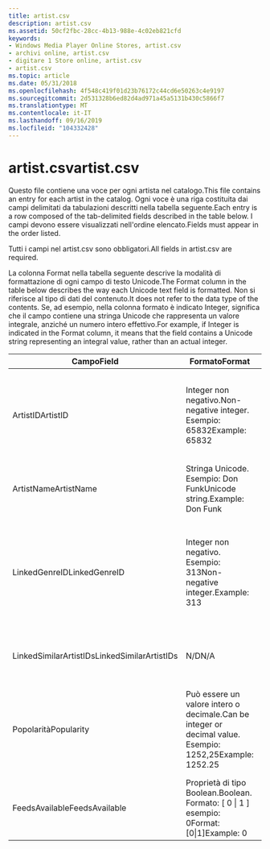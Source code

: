 ```yaml
---
title: artist.csv
description: artist.csv
ms.assetid: 50cf2fbc-28cc-4b13-988e-4c02eb821cfd
keywords:
- Windows Media Player Online Stores, artist.csv
- archivi online, artist.csv
- digitare 1 Store online, artist.csv
- artist.csv
ms.topic: article
ms.date: 05/31/2018
ms.openlocfilehash: 4f548c419f01d23b76172c44cd6e50263c4e9197
ms.sourcegitcommit: 2d531328b6ed82d4ad971a45a5131b430c5866f7
ms.translationtype: MT
ms.contentlocale: it-IT
ms.lasthandoff: 09/16/2019
ms.locfileid: "104332428"
---
```

# <a name="artistcsv"></a><span data-ttu-id="9a0df-107">artist.csv</span><span class="sxs-lookup"><span data-stu-id="9a0df-107">artist.csv</span></span>

<span data-ttu-id="9a0df-108">Questo file contiene una voce per ogni artista nel catalogo.</span><span class="sxs-lookup"><span data-stu-id="9a0df-108">This file contains an entry for each artist in the catalog.</span></span> <span data-ttu-id="9a0df-109">Ogni voce è una riga costituita dai campi delimitati da tabulazioni descritti nella tabella seguente.</span><span class="sxs-lookup"><span data-stu-id="9a0df-109">Each entry is a row composed of the tab-delimited fields described in the table below.</span></span> <span data-ttu-id="9a0df-110">I campi devono essere visualizzati nell'ordine elencato.</span><span class="sxs-lookup"><span data-stu-id="9a0df-110">Fields must appear in the order listed.</span></span>

<span data-ttu-id="9a0df-111">Tutti i campi nel artist.csv sono obbligatori.</span><span class="sxs-lookup"><span data-stu-id="9a0df-111">All fields in artist.csv are required.</span></span>

<span data-ttu-id="9a0df-112">La colonna Format nella tabella seguente descrive la modalità di formattazione di ogni campo di testo Unicode.</span><span class="sxs-lookup"><span data-stu-id="9a0df-112">The Format column in the table below describes the way each Unicode text field is formatted.</span></span> <span data-ttu-id="9a0df-113">Non si riferisce al tipo di dati del contenuto.</span><span class="sxs-lookup"><span data-stu-id="9a0df-113">It does not refer to the data type of the contents.</span></span> <span data-ttu-id="9a0df-114">Se, ad esempio, nella colonna formato è indicato Integer, significa che il campo contiene una stringa Unicode che rappresenta un valore integrale, anziché un numero intero effettivo.</span><span class="sxs-lookup"><span data-stu-id="9a0df-114">For example, if Integer is indicated in the Format column, it means that the field contains a Unicode string representing an integral value, rather than an actual integer.</span></span>



| <span data-ttu-id="9a0df-115">Campo</span><span class="sxs-lookup"><span data-stu-id="9a0df-115">Field</span></span>                  | <span data-ttu-id="9a0df-116">Formato</span><span class="sxs-lookup"><span data-stu-id="9a0df-116">Format</span></span>                                            | <span data-ttu-id="9a0df-117">Descrizione</span><span class="sxs-lookup"><span data-stu-id="9a0df-117">Description</span></span>                                                                                                |
|------------------------|---------------------------------------------------|------------------------------------------------------------------------------------------------------------|
| <span data-ttu-id="9a0df-118">ArtistID</span><span class="sxs-lookup"><span data-stu-id="9a0df-118">ArtistID</span></span>               | <span data-ttu-id="9a0df-119">Integer non negativo.</span><span class="sxs-lookup"><span data-stu-id="9a0df-119">Non-negative integer.</span></span> <span data-ttu-id="9a0df-120">Esempio: 65832</span><span class="sxs-lookup"><span data-stu-id="9a0df-120">Example: 65832</span></span>              | <span data-ttu-id="9a0df-121">Identificatore univoco per l'artista, univoco all'interno artist.csv.</span><span class="sxs-lookup"><span data-stu-id="9a0df-121">Unique identifier for the artist, unique within artist.csv.</span></span> <span data-ttu-id="9a0df-122">Deve essere minore di 2 ^ 32.</span><span class="sxs-lookup"><span data-stu-id="9a0df-122">Must be less than 2^32.</span></span>                        |
| <span data-ttu-id="9a0df-123">ArtistName</span><span class="sxs-lookup"><span data-stu-id="9a0df-123">ArtistName</span></span>             | <span data-ttu-id="9a0df-124">Stringa Unicode. Esempio: Don Funk</span><span class="sxs-lookup"><span data-stu-id="9a0df-124">Unicode string.Example: Don Funk</span></span><br/>       | <span data-ttu-id="9a0df-125">Nome visualizzato per l'artista.</span><span class="sxs-lookup"><span data-stu-id="9a0df-125">Display name for the artist.</span></span>                                                                               |
| <span data-ttu-id="9a0df-126">LinkedGenreID</span><span class="sxs-lookup"><span data-stu-id="9a0df-126">LinkedGenreID</span></span>          | <span data-ttu-id="9a0df-127">Integer non negativo. Esempio: 313</span><span class="sxs-lookup"><span data-stu-id="9a0df-127">Non-negative integer.Example: 313</span></span><br/>      | <span data-ttu-id="9a0df-128">GenreID del genere principale dell'artista.</span><span class="sxs-lookup"><span data-stu-id="9a0df-128">GenreID of the artist's primary genre.</span></span> <span data-ttu-id="9a0df-129">Deve essere un genere principale e non un sottogenere.</span><span class="sxs-lookup"><span data-stu-id="9a0df-129">Must be a main genre and not a subgenre.</span></span> <span data-ttu-id="9a0df-130">È consentito un solo valore.</span><span class="sxs-lookup"><span data-stu-id="9a0df-130">Only one value is allowed.</span></span> |
| <span data-ttu-id="9a0df-131">LinkedSimilarArtistIDs</span><span class="sxs-lookup"><span data-stu-id="9a0df-131">LinkedSimilarArtistIDs</span></span> | <span data-ttu-id="9a0df-132">N/D</span><span class="sxs-lookup"><span data-stu-id="9a0df-132">N/A</span></span>                                               | <span data-ttu-id="9a0df-133">Non utilizzato in questa versione.</span><span class="sxs-lookup"><span data-stu-id="9a0df-133">Not used in this release.</span></span> <span data-ttu-id="9a0df-134">Deve essere vuoto.</span><span class="sxs-lookup"><span data-stu-id="9a0df-134">Should be empty.</span></span>                                                                 |
| <span data-ttu-id="9a0df-135">Popolarità</span><span class="sxs-lookup"><span data-stu-id="9a0df-135">Popularity</span></span>             | <span data-ttu-id="9a0df-136">Può essere un valore intero o decimale.</span><span class="sxs-lookup"><span data-stu-id="9a0df-136">Can be integer or decimal value.</span></span> <span data-ttu-id="9a0df-137">Esempio: 1252,25</span><span class="sxs-lookup"><span data-stu-id="9a0df-137">Example: 1252.25</span></span> | <span data-ttu-id="9a0df-138">Classificazione della popolarità.</span><span class="sxs-lookup"><span data-stu-id="9a0df-138">Popularity ranking.</span></span> <span data-ttu-id="9a0df-139">Può essere la posizione nell'elenco quando è ordinata in base alla popolarità.</span><span class="sxs-lookup"><span data-stu-id="9a0df-139">Can be the position in the list when sorted by popularity.</span></span>                             |
| <span data-ttu-id="9a0df-140">FeedsAvailable</span><span class="sxs-lookup"><span data-stu-id="9a0df-140">FeedsAvailable</span></span>         | <span data-ttu-id="9a0df-141">Proprietà di tipo Boolean.</span><span class="sxs-lookup"><span data-stu-id="9a0df-141">Boolean.</span></span> <span data-ttu-id="9a0df-142">Formato: \[ 0 \| 1 \] esempio: 0</span><span class="sxs-lookup"><span data-stu-id="9a0df-142">Format: \[0\|1\]Example: 0</span></span><br/>    | <span data-ttu-id="9a0df-143">Non utilizzato in questa versione.</span><span class="sxs-lookup"><span data-stu-id="9a0df-143">Not used in this release.</span></span> <span data-ttu-id="9a0df-144">Deve essere vuoto.</span><span class="sxs-lookup"><span data-stu-id="9a0df-144">Should be empty.</span></span>                                                                 |



 

 

 





